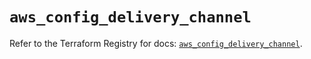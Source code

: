 # `aws_config_delivery_channel`

Refer to the Terraform Registry for docs: [`aws_config_delivery_channel`](https://registry.terraform.io/providers/hashicorp/aws/5.36.0/docs/resources/config_delivery_channel).
